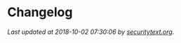 # Changelog

_Last updated at 2018-10-02 07:30:06 by [securitytext.org](https://securitytext.org)._

